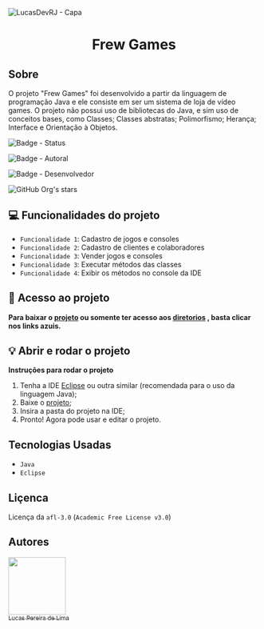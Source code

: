 ![LucasDevRJ - Capa](https://user-images.githubusercontent.com/95040236/147415952-3be56c26-f85d-4489-bb6b-e32128ac7ce3.png)

<h1 align="center">Frew Games</h1>

## Sobre
O projeto "Frew Games" foi desenvolvido a partir da linguagem de programação Java e ele consiste em ser um sistema de loja de vídeo games. O projeto não possui uso de bibliotecas do Java, e sim uso de conceitos bases, como Classes; Classes abstratas; Polimorfismo; Herança; Interface e Orientação à Objetos. 

![Badge - Status](https://img.shields.io/badge/Status-Desenvolvimento-brightgreen)

![Badge - Autoral](https://img.shields.io/badge/Autoral-Sim-brightgreen)

![Badge - Desenvolvedor](https://img.shields.io/badge/Desenvolvedor-LucasDevRJ-brightgreen)

![GitHub Org's stars](https://img.shields.io/github/stars/lucasDevRJ?style=social)

## :computer: Funcionalidades do projeto

- `Funcionalidade 1`: Cadastro de jogos e consoles
- `Funcionalidade 2`: Cadastro de clientes e colaboradores
- `Funcionalidade 3`: Vender jogos e consoles
- `Funcionalidade 3`: Executar métodos das classes
- `Funcionalidade 4`: Exibir os métodos no console da IDE

## :open_file_folder: Acesso ao projeto

**Para baixar o <a href="https://github.com/LucasDevRJ/frewGames/archive/refs/heads/master.zip" >projeto<a/> ou somente ter acesso aos <a href="https://github.com/LucasDevRJ/frewGames">diretorios<a/> , basta clicar nos links azuis.**

## :bulb: Abrir e rodar o projeto

**Instruções para rodar o projeto**
1. Tenha a IDE <a href="https://www.eclipse.org/ide/">Eclipse<a/> ou outra similar (recomendada para o uso da linguagem Java);
2. Baixe o <a href="https://github.com/LucasDevRJ/frewGames/archive/refs/heads/master.zip" >projeto<a/>;
3. Insira a pasta do projeto na IDE;
4. Pronto! Agora pode usar e editar o projeto.

## Tecnologias Usadas
- `Java`
- `Eclipse`

## Liçenca

Licença da `afl-3.0` (`Academic Free License v3.0`)

## Autores

[<img src="https://avatars.githubusercontent.com/u/95040236?v=4" width=115><br><sub>Lucas Pereira de Lima</sub>](https://github.com/LucasDevRJ)
